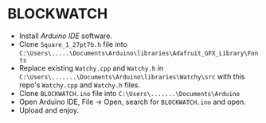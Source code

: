 # BLOCKWATCH

- Install *Arduino IDE* software.
- Clone `Square_1_27pt7b.h` file into `C:\Users\.....\Documents\Arduino\libraries\Adafruit_GFX_Library\Fonts`
- Replace existing `Watchy.cpp` and `Watchy.h`
      in `C:\Users\.......\Documents\Arduino\libraries\Watchy\src` 
  with this repo's `Watchy.cpp` and `Watchy.h` files.
- Clone `BLOCKWATCH.ino` file into `C:\Users\.......\Documents\Arduino`
- Open Arduino IDE, File -> Open, search for `BLOCKWATCH.ino` and open.
- Upload and enjoy.
